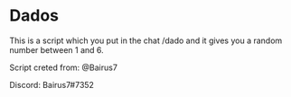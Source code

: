 # Dados

This is a script which you put in the chat /dado and it gives you a random number between 1 and 6.

Script creted from:
@Bairus7

Discord:
Bairus7#7352
